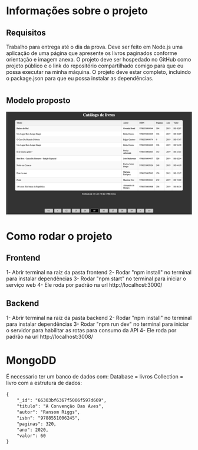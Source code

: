  # Informações sobre o projeto
 ## Requisitos
 Trabalho para entrega até o dia da prova. 
Deve ser feito em Node.js uma aplicação de uma página que apresente os livros paginados conforme orientação e imagem anexa.
O projeto deve ser hospedado no GitHub como projeto público e o link do repositório compartilhado comigo para que eu possa executar na minha máquina.
O projeto deve estar completo, incluindo o package.json para que eu possa instalar as dependências.
#
## Modelo proposto 
![](./image.png)

# Como rodar o projeto
## Frontend
1- Abrir terminal na raiz da pasta frontend
2- Rodar "npm install" no terminal para instalar dependências
3- Rodar "npm start" no terminal para iniciar o serviço web
4- Ele roda por padrão na url http://localhost:3000/
## Backend
1- Abrir terminal na raiz da pasta backend
2- Rodar "npm install" no terminal para instalar dependências
3- Rodar "npm run dev" no terminal para iniciar o servidor para habilitar as rotas para consumo da API
4- Ele roda por padrão na url http://localhost:3008/
# MongoDD
É necessario ter um banco de dados com:
Database = livros
Collection = livro 
com a estrutura de dados:

	{
		"_id": "66303bf6367f5006f597d669",
		"titulo": "A Convenção Das Aves",
		"autor": "Ransom Riggs",
		"isbn": "9788551006245",
		"paginas": 320,
		"ano": 2020,
		"valor": 60
	}
